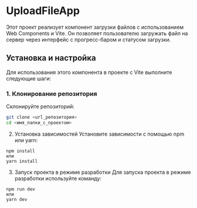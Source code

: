 # UploadFileApp

Этот проект реализует компонент загрузки файлов с использованием Web Components и Vite. Он позволяет пользователю загружать файл на сервер через интерфейс с прогресс-баром и статусом загрузки.

## Установка и настройка

Для использования этого компонента в проекте с Vite выполните следующие шаги:

### 1. Клонирование репозитория

Склонируйте репозиторий:

```bash
git clone <url_репозитория>
cd <имя_папки_с_проектом>
```

2. Установка зависимостей
   Установите зависимости с помощью npm или yarn:

```
npm install
или
yarn install

```

3. Запуск проекта в режиме разработки
   Для запуска проекта в режиме разработки используйте команду:

```
npm run dev
или
yarn dev
```
